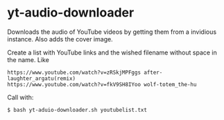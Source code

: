 # yt-audio-downloader
Downloads the audio of YouTube videos by getting them from a invidious instance. Also adds the cover image.

Create a list with YouTube links and the wished filename without space in the name. Like
```
https://www.youtube.com/watch?v=zRSkjMPFggs after-laughter_argatu(remix)
https://www.youtube.com/watch?v=fkV9SH8IYoo wolf-totem_the-hu
```
Call with:
```
$ bash yt-aduio-downloader.sh youtubelist.txt
```
